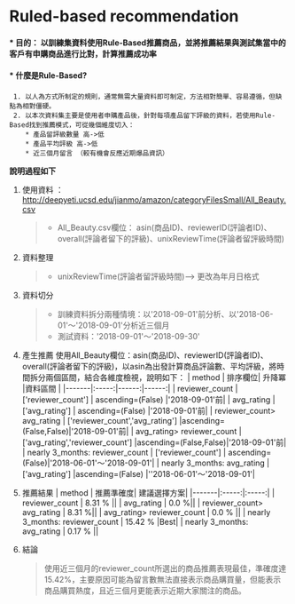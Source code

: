 # Ruled-based recommendation

#### * 目的： 以訓練集資料使用Rule-Based推薦商品，並將推薦結果與測試集當中的客戶有申購商品進行比對，計算推薦成功率
#### * 什麼是Rule-Based?
     1. 以人為方式所制定的規則，通常無需大量資料即可制定，方法相對簡單、容易遵循，但缺點為相對僵硬。
     2. 以本次資料集主要是使用者申購產品後，針對每項產品留下評級的資料，若使用Rule-Based找到推薦模式，可從幾個維度切入：
        * 產品留評級數量 高->低 
        * 產品平均評級 高->低
        * 近三個月留言 （較有機會反應近期爆品資訊）
        
**說明過程如下**
1. 使用資料 ： http://deepyeti.ucsd.edu/jianmo/amazon/categoryFilesSmall/All_Beauty.csv
    > * All_Beauty.csv欄位： asin(商品ID)、reviewerID(評論者ID)、overall(評論者留下的評級)、unixReviewTime(評論者留評級時間)
2. 資料整理
    > * unixReviewTime(評論者留評級時間)--> 更改為年月日格式
3. 資料切分
    > * 訓練資料拆分兩種情境：以'2018-09-01'前分析、以'2018-06-01'～'2018-09-01'分析近三個月
    > * 測試資料：'2018-09-01'～'2018-09-30'
4. 產生推薦
     使用All_Beauty欄位：asin(商品ID)、reviewerID(評論者ID)、overall(評論者留下的評級)，以asin為出發計算商品評論數、平均評級，將時間拆分兩個區間，結合各維度檢視，說明如下：
    | method | 排序欄位| 升降冪 |資料區間 |
    |-------|:-----:|------:|------:|
    | reviewer_count   |  ['reviewer_count']  | ascending=(False) |'2018-09-01'前|
    | avg_rating   |  ['avg_rating']  |   ascending=(False) |'2018-09-01'前|
    | reviewer_count> avg_rating   |  ['reviewer_count','avg_rating']  |ascending=(False,False)|'2018-09-01'前|
    | avg_rating> reviewer_count   |  ['avg_rating','reviewer_count']  |ascending=(False,False)|'2018-09-01'前|
    | nearly 3_months: reviewer_count   |  ['reviewer_count']  | ascending=(False)|'2018-06-01'～'2018-09-01'|
    | nearly 3_months: avg_rating   |  ['avg_rating']  |ascending=(False) |''2018-06-01'～'2018-09-01'|

5. 推薦結果
    | method | 推薦準確度| 建議選擇方案|
    |-------|:-----:|:-----:|
    | reviewer_count   |  8.31 %  ||
    | avg_rating   |   0.0 %||
    | reviewer_count> avg_rating   |  8.31 %||
    | avg_rating> reviewer_count   |  0.0 % ||
    | nearly 3_months: reviewer_count   |  15.42 % |Best|
    | nearly 3_months: avg_rating   |  0.17 % ||
6. 結論
     > 使用近三個月的reviewer_count所選出的商品推薦表現最佳，準確度達15.42%，主要原因可能為留言數無法直接表示商品購買量，但能表示商品購買熱度，且近三個月更能表示近期大家關注的商品。
    
